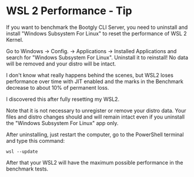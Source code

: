 # WSL 2 Performance - Tip

If you want to benchmark the Bootgly CLI Server, you need to uninstall and install "Windows Subsystem For Linux" to reset the performance of WSL 2 Kernel.

Go to Windows -> Config. -> Applications -> Installed Applications and search for "Windows Subsystem For Linux". Uninstall it to reinstall! No data will be removed and your distro will be intact.

I don't know what really happens behind the scenes, but WSL2 loses performance over time with JIT enabled and the marks in the Benchmark decrease to about 10% of permanent loss.

I discovered this after fully resetting my WSL2.

Note that it is not necessary to unregister or remove your distro data. Your files and distro changes should and will remain intact even if you uninstall the "Windows Subsystem For Linux" app only.

After uninstalling, just restart the computer, go to the PowerShell terminal and type this command:

`wsl --update`

After that your WSL2 will have the maximum possible performance in the benchmark tests.